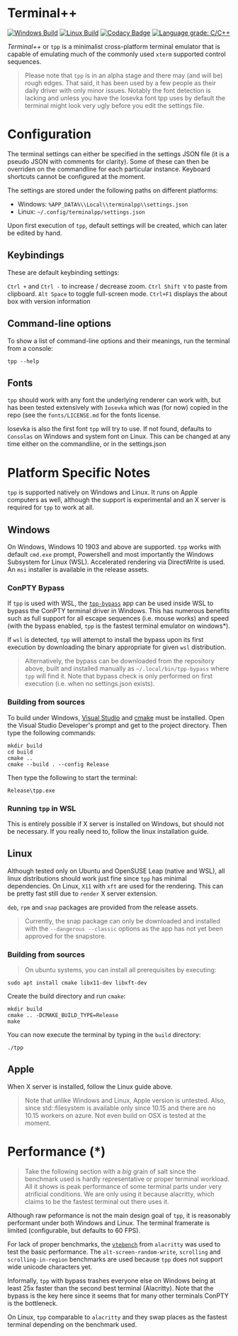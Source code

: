 # Terminal++

[![Windows Build](https://img.shields.io/azure-devops/build/zduka/2f98ce80-ca6f-4b09-aaeb-d40acaf97702/1?label=windows&logo=azure-pipelines)](https://dev.azure.com/zduka/tpp/_build?definitionId=1)
[![Linux Build](https://img.shields.io/azure-devops/build/zduka/2f98ce80-ca6f-4b09-aaeb-d40acaf97702/2?label=linux&logo=azure-pipelines)](https://dev.azure.com/zduka/tpp/_build?definitionId=2)
[![Codacy Badge](https://api.codacy.com/project/badge/Grade/587d39b5db9e4742bb6ce05f86863439)](https://www.codacy.com/app/zduka/tpp?utm_source=github.com&amp;utm_medium=referral&amp;utm_content=zduka/tpp&amp;utm_campaign=Badge_Grade)
[![Language grade: C/C++](https://img.shields.io/lgtm/grade/cpp/g/zduka/tpp.svg?logo=lgtm&logoWidth=18)](https://lgtm.com/projects/g/zduka/tpp/context:cpp)

*Terminal++* or `tpp` is a minimalist cross-platform terminal emulator that is capable of emulating much of the commonly used `xterm` supported control sequences. 

> Please note that `tpp` is in an  alpha stage and there may (and will be) rough edges. That said, it has been used by a few people as their daily driver with only minor issues. Notably the font detection is lacking and unless you have the Iosevka font tpp uses by default the terminal might look very ugly before you edit the settings file. 

# Configuration

The terminal settings can either be specified in the settings JSON file (it is a pseudo JSON with comments for clarity). Some of these can then be overriden on the commandline for each particular instance. Keyboard shortcuts cannot be configured at the moment.

The settings are stored under the following paths on different platforms:

- Windows: `%APP_DATA%\\Local\\terminalpp\\settings.json`
- Linux: `~/.config/terminalpp/settings.json`

Upon first execution of `tpp`, default settings will be created, which can later be edited by hand. 

## Keybindings

These are default keybinding settings:

`Ctrl +` and `Ctrl -` to increase / decrease zoom. 
`Ctrl Shift V` to paste from clipboard.
`Alt Space` to toggle full-screen mode.
`Ctrl+F1` displays the about box with version information

## Command-line options

To show a list of command-line options and their meanings, run the terminal from a console:

    tpp --help

## Fonts

`tpp` should work with any font the underlying renderer can work with, but has been tested extensively with `Iosevka` which was (for now) copied in the repo (see the `fonts/LICENSE.md` for the fonts license.

Iosevka is also the first font `tpp` will try to use. If not found, defaults to `Consolas` on Windows and system font on Linux. This can be changed at any time either on the commandline, or in the settings.json

# Platform Specific Notes

`tpp` is supported natively on Windows and Linux. It runs on Apple computers as well, although the support is experimental and an X server is required for `tpp` to work at all. 

## Windows

On Windows, Windows 10 1903 and above are supported. `tpp` works with default `cmd.exe` prompt, Powershell and most importantly the Windows Subsystem for Linux (WSL). Accelerated rendering via DirectWrite is used. An `msi` installer is available in the release assets.

### ConPTY Bypass

If `tpp` is used with WSL, the [`tpp-bypass`](https://github.com/zduka/tpp-bypass) app can be used inside WSL to bypass the ConPTY terminal driver in Windows. This has numerous benefits such as full support for all escape sequences (i.e. mouse works) and speed (with the bypass enabled, `tpp` is the fastest terminal emulator on windows*). 

If `wsl` is detected, `tpp` will attempt to install the bypass upon its first execution by downloading the binary appropriate for given `wsl` distribution. 

> Alternatively, the bypass can be downloaded from the repository above, built and installed manually as `~/.local/bin/tpp-bypass` where `tpp` will find it. Note that bypass check is only performed on first execution (i.e. when no settings.json exists).

### Building from sources

To build under Windows, [Visual Studio](https://visualstudio.microsoft.com) and [cmake](https://cmake.org) must be installed. Open the Visual Studio Developer's prompt and get to the project directory. Then type the following commands:

    mkdir build
    cd build
    cmake ..
    cmake --build . --config Release

Then type the following to start the terminal:

    Release\tpp.exe

### Running `tpp` in WSL

This is entirely possible if X server is installed on Windows, but should not be necessary. If you really need to, follow the linux installation guide.

## Linux

Although tested only on Ubuntu and OpenSUSE Leap (native and WSL), all linux distributions should work just fine since `tpp` has minimal dependencies. On Linux, `X11` with `xft` are used for the rendering. This can be pretty fast still due to `render` X server extension. 

`deb`, `rpm` and `snap` packages are provided from the release assets.

> Currently, the snap package can only be downloaded and installed with the `--dangerous --classic` options as the app has not yet been approved for the snapstore. 

### Building from sources

> On ubuntu systems, you can install all prerequisites by executing:

    sudo apt install cmake libx11-dev libxft-dev

Create the build directory and run `cmake`:

    mkdir build
    cmake .. -DCMAKE_BUILD_TYPE=Release
    make

You can now execute the terminal by typing in the `build` directory:

    ./tpp

## Apple

When X server is installed, follow the Linux guide above. 

> Note that unlike Windows and Linux, Apple version is untested. Also, since std::filesystem is available only since 10.15 and there are no 10.15 workers on azure. Not even build on OSX is tested at the moment.

# Performance (*)

> Take the following section with a *big* grain of salt since the benchmark used is hardly representative or proper terminal workload. All it shows is peak performance of some terminal parts under very atrificial conditions. We are only using it because alacritty, which claims to be the fastest terminal out there uses it. 

Although raw peformance is not the main design goal of `tpp`, it is reasonably performant under both Windows and Linux. The terminal framerate is limited (configurable, but defaults to 60 FPS).

For lack of proper benchmarks, the [`vtebench`](https://github.com/jwilm/vtebench) from `alacritty` was used to test the basic performance. The `alt-screen-random-write`, `scrolling` and `scrolling-in-region` benchmarks are used because `tpp` does not support wide unicode characters yet. 

Informally, `tpp` with bypass trashes everyone else on Windows being at least 25x faster than the second best terminal (Alacritty). Note that the bypass is the key here since it seems that for many other terminals ConPTY is the bottleneck. 

On Linux, `tpp` comparable to `alacritty` and they swap places as the fastest terminal depending on the benchmark used. 
